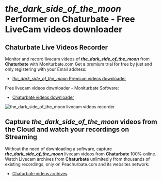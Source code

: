 # _the_dark_side_of_the_moon_ Performer on Chaturbate - Free LiveCam videos downloader

## Chaturbate Live Videos Recorder

Monitor and record livecam videos of **_the_dark_side_of_the_moon_** from **Chaturbate** with Moniturbate.com
Get a premium trial for free by just and only registering with your Email address:
* [_the_dark_side_of_the_moon_ Premium videos downloader](https://moniturbate.com/request-demo-licence-key.html)

Free livecam videos downloader - Moniturbate Software:
* [Chaturbate videos downloader](https://moniturbate.com/moniturbate-download-software.html)

![_the_dark_side_of_the_moon_ livecam videos recorder](https://peachurnet.com/templates/moniturbate-software.png)


## Capture _the_dark_side_of_the_moon_ videos from the Cloud and watch your recordings on Streaming

Without the need of downloading a software, capture **_the_dark_side_of_the_moon_** livecam videos from **Chaturbate** 100% online.
Watch Livecam archives from **Chaturbate** unlimitedly from thousands of existing recordings, only on Peachurbate.com and its websites network:
* [Chaturbate videos archives](https://peachurnet.com/)